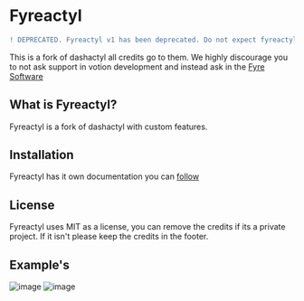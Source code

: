 # Fyreactyl


```diff
! DEPRECATED. Fyreactyl v1 has been deprecated. Do not expect fyreactyl v2 to be finished soon. I won't promise anything about its release.
```

This is a fork of dashactyl all credits go to them.
We highly discourage you to not ask support in votion development and instead ask in the [Fyre Software](https://discord.gg/sXWE8gJrt3)

## What is Fyreactyl?

Fyreactyl is a fork of dashactyl with custom features.

## Installation

Fyreactyl has it own documentation you can [follow](https://docs.fyresoftware.com)

## License

Fyreactyl uses MIT as a license, you can remove the credits if its a private project. If it isn't please keep the credits in the footer.

## Example's

![image](https://user-images.githubusercontent.com/66245404/151224399-ed68e4b5-6cf3-467c-abd7-9f722d244d24.png)
![image](https://user-images.githubusercontent.com/66245404/151224595-b6b72e7a-a833-46ab-9d76-ef77b387495e.png)
